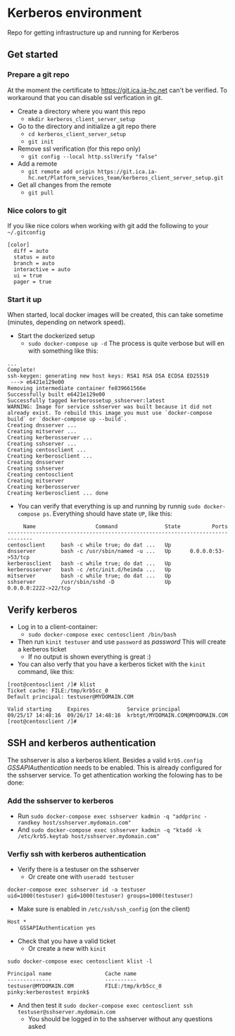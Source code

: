 # Kerberos environment
Repo for getting infrastructure up and running for Kerberos

## Get started
### Prepare a git repo
At the moment the certificate to https://git.ica.ia-hc.net can't be verified. To workaround that you can disable ssl verfication in git.
- Create a directory where you want this repo
    - `mkdir kerberos_client_server_setup`
- Go to the directory and initialize a git repo there
    - `cd kerberos_client_server_setup` 
    - `git init`
- Remove ssl verification (for this repo only)
    - `git config --local http.sslVerify "false"`
- Add a remote
    - `git remote add origin https://git.ica.ia-hc.net/Platform_services_team/kerberos_client_server_setup.git`
- Get all changes from the remote
    - `git pull`
    
### Nice colors to git 
If you like nice colors when working with git add the following to your `~/.gitconfig`
```
[color]
  diff = auto
  status = auto
  branch = auto
  interactive = auto
  ui = true
  pager = true
```
    
### Start it up
When started, local docker images will be created, this can take sometime (minutes, depending on network speed). 
- Start the dockerized setup
    - `sudo docker-compose up -d`
The process is quite verbose but will en with something like this:
```
...
Complete!
ssh-keygen: generating new host keys: RSA1 RSA DSA ECDSA ED25519
 ---> e6421e129e00
Removing intermediate container fe839661566e
Successfully built e6421e129e00
Successfully tagged kerberossetup_sshserver:latest
WARNING: Image for service sshserver was built because it did not already exist. To rebuild this image you must use `docker-compose build` or `docker-compose up --build`.
Creating dnsserver ...
Creating mitserver ...
Creating kerberosserver ...
Creating sshserver ...
Creating centosclient ...
Creating kerberosclient ...
Creating dnsserver
Creating sshserver
Creating centosclient
Creating mitserver
Creating kerberosserver
Creating kerberosclient ... done
```
- You can verify that everything is up and running by runnig `sudo docker-compose ps`. Everything should have state `UP`, like this:
```
     Name                   Command               State          Ports
------------------------------------------------------------------------------
centosclient     bash -c while true; do dat ...   Up
dnsserver        bash -c /usr/sbin/named -u ...   Up      0.0.0.0:53->53/tcp
kerberosclient   bash -c while true; do dat ...   Up
kerberosserver   bash -c /etc/init.d/heimda ...   Up
mitserver        bash -c while true; do dat ...   Up
sshserver        /usr/sbin/sshd -D                Up      0.0.0.0:2222->22/tcp
```

## Verify kerberos
- Log in to a client-container:
    - `sudo docker-compose exec centosclient /bin/bash`
- Then run `kinit testuser` and use `password` as _password_ This will create a kerberos ticket
    - If no output is shown everything is great :)
- You can also verfy that you have a kerberos ticket with the `kinit` command, like this:

```
[root@centosclient /]# klist
Ticket cache: FILE:/tmp/krb5cc_0
Default principal: testuser@MYDOMAIN.COM

Valid starting     Expires            Service principal
09/25/17 14:48:16  09/26/17 14:48:16  krbtgt/MYDOMAIN.COM@MYDOMAIN.COM
[root@centosclient /]#
```

## SSH and kerberos authentication
The sshserver is also a kerberos klient. Besides a valid `krb5.config` _GSSAPIAuthentication_ needs to be enabled. This is already configured for the sshserver service. To get athentication working the folowing has to be done:

### Add the sshserver to kerberos
- Run `sudo docker-compose exec sshserver kadmin -q "addprinc -randkey host/sshserver.mydomain.com"`
- And `sudo docker-compose exec sshserver kadmin -q "ktadd -k /etc/krb5.keytab host/sshserver.mydomain.com"`

### Verfiy ssh with kerberos authentication
- Verify there is a testuser on the sshserver
    - Or create one with `useradd testuser`
```
docker-compose exec sshserver id -a testuser
uid=1000(testuser) gid=1000(testuser) groups=1000(testuser)
```
- Make sure is enabled in `/etc/ssh/ssh_config` (on the client)
```
Host *
	GSSAPIAuthentication yes
```
- Check that you have a valid ticket
    - Or create a new with `kinit`
```
sudo docker-compose exec centosclient klist -l

Principal name                 Cache name
--------------                 ----------
testuser@MYDOMAIN.COM          FILE:/tmp/krb5cc_0
pinky:kerberostest mrpink$
```
- And then test it `sudo docker-compose exec centosclient ssh testuser@sshserver.mydomain.com`
    - You should be logged in to the sshserver without any questions asked

    

